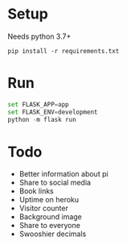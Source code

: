 # Setup

Needs python 3.7+

`pip install -r requirements.txt`

# Run

```py
set FLASK_APP=app
set FLASK_ENV=development
python -m flask run
```

# Todo

- Better information about pi
- Share to social media
- Book links
- Uptime on heroku
- Visitor counter
- Background image
- Share to everyone
- Swooshier decimals
